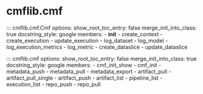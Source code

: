 # cmflib.cmf

::: cmflib.cmf.Cmf
    options:
      show_root_toc_entry: false
      merge_init_into_class: true
      docstring_style: google
      members:
        - __init__
        - create_context
        - create_execution
        - update_execution
        - log_dataset
        - log_model
        - log_execution_metrics
        - log_metric
        - create_dataslice
        - update_dataslice

::: cmflib.cmf
    options:
      show_root_toc_entry: false
      merge_init_into_class: true
      docstring_style: google
      members:
        - cmf_init_show
        - cmf_init
        - metadata_push
        - metadata_pull
        - metadata_export
        - artifact_pull
        - artifact_pull_single
        - artifact_push
        - artifact_list
        - pipeline_list
        - execution_list
        - repo_push
        - repo_pull

